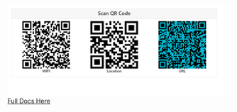 
 <img src="/public/Screenshot_1.png">
 <a href="https://www.simplesoftware.io/#/docs/simple-qrcode">Full Docs Here</a>